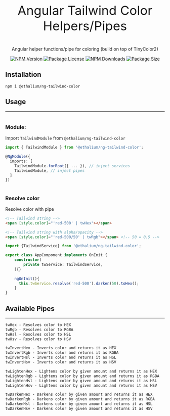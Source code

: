 <p align="center" style="font-size: 40px;">Angular Tailwind Color Helpers/Pipes</p>

<p align="center">Angular helper functions/pipe for coloring (build on top of TinyColor2)</p>
<p align="center">
    <a href="https://www.npmjs.com/package/@ethalium/ng-tailwind-color" target="_blank"><img src="https://img.shields.io/npm/v/@ethalium/ng-tailwind-color.svg" alt="NPM Version" /></a>
    <a href="https://www.npmjs.com/package/@ethalium/ng-tailwind-color" target="_blank"><img src="https://img.shields.io/npm/l/@ethalium/ng-tailwind-color.svg" alt="Package License" /></a>
    <a href="https://www.npmjs.com/package/@ethalium/ng-tailwind-color" target="_blank"><img src="https://img.shields.io/npm/dm/@ethalium/ng-tailwind-color.svg" alt="NPM Downloads" /></a>
    <a href="https://www.npmjs.com/package/@ethalium/ng-tailwind-color" target="_blank"><img src="https://img.shields.io/bundlephobia/min/@ethalium/ng-tailwind-color?label=size" alt="Package Size" /></a>
</p>

## Installation
`npm i @ethalium/ng-tailwind-color`

## Usage

---

#
### Module:
Import `TailwindModule` from `@ethalium/ng-tailwind-color`

```typescript
import { TailwindModule } from '@ethalium/ng-tailwind-color';

@NgModule({
  imports: [
    TailwindModule.forRoot({ ... }), // inject services
    TailwindModule, // inject pipes
  ]
})
```
#
### Resolve color
Resolve color with pipe
```html
<!-- Tailwind string -->
<span [style.color]="'red-500' | twHex"></span>

<!-- Tailwind string with alpha/opacity -->
<span [style.color]="'red-500/50' | twRgb"></span> <!-- 50 = 0.5 -->
```

```typescript
import {TailwindService} from '@ethalium/ng-tailwind-color';

export class AppComponent implements OnInit {
    constructor(
        private twService: TailwindService,
    ){}
  
    ngOnInit(){
      this.twService.resolve('red-500').darken(50).toHex();
    }
}

```

## Available Pipes

---
```html
twHex - Resolves color to HEX
twRgb - Resolves color to RGBA
twHsl - Resolves color to HSL
twHsv - Resolves color to HSV

twInvertHex - Inverts color and returns it as HEX
twInvertRgb - Inverts color and returns it as RGBA
twInvertHsl - Inverts color and returns it as HSL
twInvertHsv - Inverts color and returns it as HSV

twLightenHex - Lightens color by given amount and returns it as HEX
twLightenRgb - Lightens color by given amount and returns it as RGBA
twLightenHsl - Lightens color by given amount and returns it as HSL
twLightenHsv - Lightens color by given amount and returns it as HSV

twDarkenHex - Darkens color by given amount and returns it as HEX
twDarkenRgb - Darkens color by given amount and returns it as RGBA
twDarkenHsl - Darkens color by given amount and returns it as HSL
twDarkenHsv - Darkens color by given amount and returns it as HSV
```
